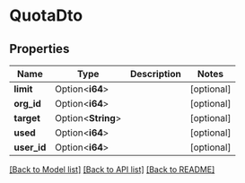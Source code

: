 # QuotaDto

## Properties

Name | Type | Description | Notes
------------ | ------------- | ------------- | -------------
**limit** | Option<**i64**> |  | [optional]
**org_id** | Option<**i64**> |  | [optional]
**target** | Option<**String**> |  | [optional]
**used** | Option<**i64**> |  | [optional]
**user_id** | Option<**i64**> |  | [optional]

[[Back to Model list]](../README.md#documentation-for-models) [[Back to API list]](../README.md#documentation-for-api-endpoints) [[Back to README]](../README.md)



